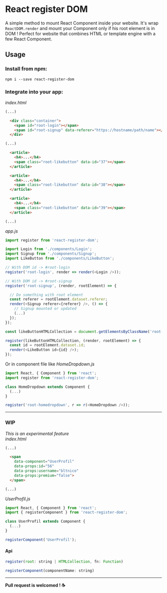 # React register DOM

A simple method to mount React Component inside your website.
It's wrap `ReactDOM.render` and mount your Component only if his root element is in DOM ! Perfect for website that combines HTML or template engine with a few React Component.

## Usage

### Install from npm:
`npm i --save react-register-dom`

### Integrate into your app:
*index.html*
```html
(...)

  <div class="container">
    <span id="root-login"></span>
    <span id="root-signup" data-referer="https://hostname/path/name"></span>
  </div>

(...)

  <article>
    <h4>...</h4>
    <span class="root-likebutton" data-id="37"></span>
  </article>

  <article>
    <h4>...</h4>
    <span class="root-likebutton" data-id="38"></span>
  </article>

  <article>
    <h4>...</h4>
    <span class="root-likebutton" data-id="39"></span>
  </article>

(...)
```

*app.js*
```javascript
import register from 'react-register-dom';

import Login from './components/Login';
import Signup from './components/Signup';
import LikeButton from './components/LikeButton';

// With DOM id -> #root-login
register('root-login', render => render(<Login />));

// With DOM id -> #root-signup
register('root-signup', (render, rootElement) => {

  // Do something with root element
  const referer = rootElement.dataset.referer;
  render(<Signup referer={referer} />, () => {
    // Signup mounted or updated
    (...)
  });
});

const likeButtonHTMLCollection = document.getElementsByClassName('root-likebutton');

register(likeButtonHTMLCollection, (render, rootElement) => {
  const id = rootElement.dataset.id;
  render(<LikeButton id={id} />);
});
```

Or in component file like *HomeDropdown.js*
```javascript
import React, { Component } from 'react';
import register from 'react-register-dom';

class HomeDropdown extends Component {
  (...)
}

register('root-homedropdown', r => r(<HomeDropdown />));
```
----

### WIP
*This is an experimental feature*  
*index.html*

```html
(...)

  <span
    data-component="UserProfil"
    data-props:id="56"
    data-props:username="bltnico"
    data-props:premium="false">
  </span>

(...)
```

*UserProfil.js*
```javascript
import React, { Component } from 'react';
import { registerComponent } from 'react-register-dom';

class UserProfil extends Component {
  (...)
}

registerComponent('UserProfil');
```

#### Api
```javascript
register(root: string | HTMLCollection, fn: Function)
```

```javascript
registerComponent(componentName: string)
```

----
**Pull request is welcomed ! :coffee:**
